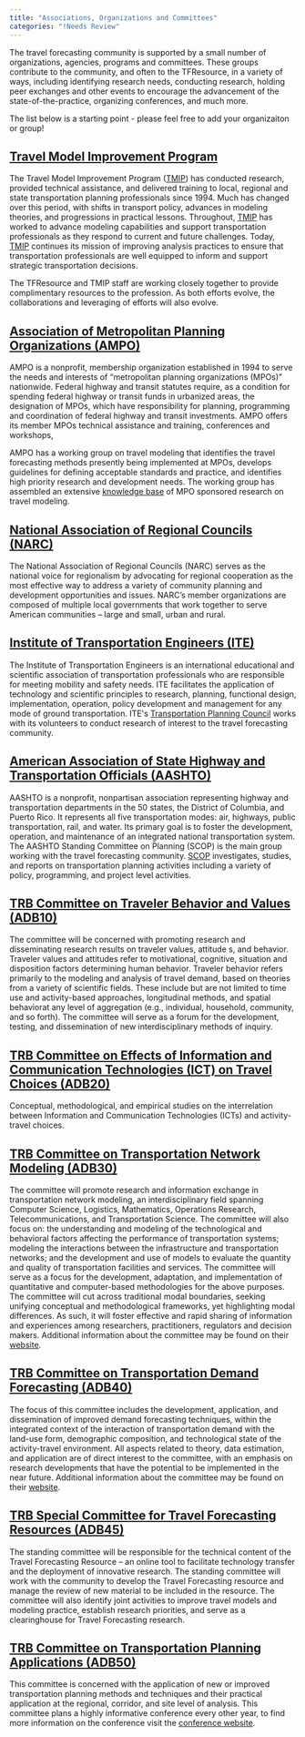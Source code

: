 ```yaml
---
title: "Associations, Organizations and Committees"
categories: "!Needs Review"
---
```


The travel forecasting community is supported by a small number of organizations, agencies, programs and committees. These groups contribute to the community, and often to the TFResource, in a variety of ways, including identifying research needs, conducting research, holding peer exchanges and other events to encourage the advancement of the state-of-the-practice, organizing conferences, and much more.

The list below is a starting point - please feel free to add your organizaiton or group!

[Travel Model Improvement Program](http://www.fhwa.dot.gov/planning/tmip/)
--------------------------------------------------------------------------

The Travel Model Improvement Program ([TMIP](TMIP)) has conducted research, provided technical assistance, and delivered training to local, regional and state transportation planning professionals since 1994. Much has changed over this period, with shifts in transport policy, advances in modeling theories, and progressions in practical lessons. Throughout, [TMIP](TMIP) has worked to advance modeling capabilities and support transportation professionals as they respond to current and future challenges. Today, [TMIP](TMIP) continues its mission of improving analysis practices to ensure that transportation professionals are well equipped to inform and support strategic transportation decisions.

The TFResource and TMIP staff are working closely together to provide complimentary resources to the profession. As both efforts evolve, the collaborations and leveraging of efforts will also evolve.

[Association of Metropolitan Planning Organizations (AMPO)](http://www.ampo.org/)
---------------------------------------------------------------------------------

AMPO is a nonprofit, membership organization established in 1994 to serve the needs and interests of “metropolitan planning organizations (MPOs)” nationwide. Federal highway and transit statutes require, as a condition for spending federal highway or transit funds in urbanized areas, the designation of MPOs, which have responsibility for planning, programming and coordination of federal highway and transit investments. AMPO offers its member MPOs technical assistance and training, conferences and workshops,

AMPO has a working group on travel modeling that identifies the travel forecasting methods presently being implemented at MPOs, develops guidelines for defining acceptable standards and practice, and identifies high priority research and development needs. The working group has assembled an extensive [knowledge base](http://www.ampo.org/resources-publications/ampo-work-groups/travel-modeling/) of MPO sponsored research on travel modeling.

[National Association of Regional Councils (NARC)](http://narc.org/)
--------------------------------------------------------------------

The National Association of Regional Councils (NARC) serves as the national voice for regionalism by advocating for regional cooperation as the most effective way to address a variety of community planning and development opportunities and issues. NARC’s member organizations are composed of multiple local governments that work together to serve American communities – large and small, urban and rural.

[Institute of Transportation Engineers (ITE)](http://www.ite.org/)
------------------------------------------------------------------

The Institute of Transportation Engineers is an international educational and scientific association of transportation professionals who are responsible for meeting mobility and safety needs. ITE facilitates the application of technology and scientific principles to research, planning, functional design, implementation, operation, policy development and management for any mode of ground transportation. ITE's [Transportation Planning Council](http://www.ite.org/councils/planning/index.asp) works with its volunteers to conduct research of interest to the travel forecasting community.

[American Association of State Highway and Transportation Officials (AASHTO)](http://www.transportation.org/Pages/default.aspx)
-------------------------------------------------------------------------------------------------------------------------------

AASHTO is a nonprofit, nonpartisan association representing highway and transportation departments in the 50 states, the District of Columbia, and Puerto Rico. It represents all five transportation modes: air, highways, public transportation, rail, and water. Its primary goal is to foster the development, operation, and maintenance of an integrated national transportation system. The AASHTO Standing Committee on Planning (SCOP) is the main group working with the travel forecasting community. [SCOP](http://planning.transportation.org/Pages/default.aspx) investigates, studies, and reports on transportation planning activities including a variety of policy, programming, and project level activities.

[TRB Committee on Traveler Behavior and Values (ADB10)](http://www.trb.org/CommitteeandPanels/OnlineDirectory.aspx#DetailsType=Committee&ID=1131)
-------------------------------------------------------------------------------------------------------------------------------------------------

The committee will be concerned with promoting research and disseminating research results on traveler values, attitude s, and behavior. Traveler values and attitudes refer to motivational, cognitive, situation and disposition factors determining human behavior. Traveler behavior refers primarily to the modeling and analysis of travel demand, based on theories from a variety of scientific fields. These include but are not limited to time use and activity-based approaches, longitudinal methods, and spatial behaviorat any level of aggregation (e.g., individual, household, community, and so forth). The committee will serve as a forum for the development, testing, and dissemination of new interdisciplinary methods of inquiry.

[TRB Committee on Effects of Information and Communication Technologies (ICT) on Travel Choices (ADB20)](http://www.trb.org/CommitteeandPanels/OnlineDirectory.aspx#DetailsType=Committee&ID=1006)
--------------------------------------------------------------------------------------------------------------------------------------------------------------------------------------------------

Conceptual, methodological, and empirical studies on the interrelation between Information and Communication Technologies (ICTs) and activity-travel choices.

[TRB Committee on Transportation Network Modeling (ADB30)](http://www.trb.org/CommitteeandPanels/OnlineDirectory.aspx#DetailsType=Committee&ID=1132)
----------------------------------------------------------------------------------------------------------------------------------------------------

The committee will promote research and information exchange in transportation network modeling, an interdisciplinary field spanning Computer Science, Logistics, Mathematics, Operations Research, Telecommunications, and Transportation Science. The committee will also focus on: the understanding and modeling of the technological and behavioral factors affecting the performance of transportation systems; modeling the interactions between the infrastructure and transportation networks; and the development and use of models to evaluate the quantity and quality of transportation facilities and services. The committee will serve as a focus for the development, adaptation, and implementation of quantitative and computer-based methodologies for the above purposes. The committee will cut across traditional modal boundaries, seeking unifying conceptual and methodological frameworks, yet highlighting modal differences. As such, it will foster effective and rapid sharing of information and experiences among researchers, practitioners, regulators and decision makers. Additional information about the committee may be found on their [website](http://www.nextrans.org/ADB30/).

[TRB Committee on Transportation Demand Forecasting (ADB40)](http://www.trb.org/CommitteeandPanels/OnlineDirectory.aspx#DetailsType=Committee&ID=1128)
------------------------------------------------------------------------------------------------------------------------------------------------------

The focus of this committee includes the development, application, and dissemination of improved demand forecasting techniques, within the integrated context of the interaction of transportation demand with the land-use form, demographic composition, and technological state of the activity-travel environment. All aspects related to theory, data estimation, and application are of direct interest to the committee, with an emphasis on research developments that have the potential to be implemented in the near future. Additional information about the committee may be found on their [website](http://www.trb-forecasting.org).

[TRB Special Committee for Travel Forecasting Resources (ADB45)](http://www.trb.org/CommitteeandPanels/OnlineDirectory.aspx#DetailsType=Committee&ID=3709)
----------------------------------------------------------------------------------------------------------------------------------------------------------

The standing committee will be responsible for the technical content of the Travel Forecasting Resource – an online tool to facilitate technology transfer and the deployment of innovative research. The standing committee will work with the community to develop the Travel Forecasting resource and manage the review of new material to be included in the resource. The committee will also identify joint activities to improve travel models and modeling practice, establish research priorities, and serve as a clearinghouse for Travel Forecasting research.

[TRB Committee on Transportation Planning Applications (ADB50)](http://www.trb.org/CommitteeandPanels/OnlineDirectory.aspx#DetailsType=Committee&ID=1004)
---------------------------------------------------------------------------------------------------------------------------------------------------------

This committee is concerned with the application of new or improved transportation planning methods and techniques and their practical application at the regional, corridor, and site level of analysis. This committee plans a highly informative conference every other year, to find more information on the conference visit the [conference website](http://www.trbappcon.org/).


